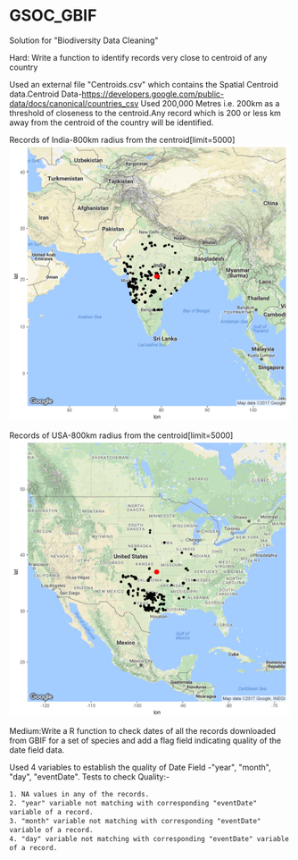 # GSOC_GBIF
Solution for "Biodiversity Data Cleaning" 

Hard: Write a function to identify records very close to centroid of any country

   Used an external file "Centroids.csv" which contains the Spatial Centroid data.Centroid Data-https://developers.google.com/public-data/docs/canonical/countries_csv
    Used 200,000 Metres i.e. 200km as a threshold of closeness to the centroid.Any record which is 200 or less km away from the centroid of the country will be identified.
    
    
    
        
Records of India-800km radius from the centroid[limit=5000]
![alt tag](https://raw.githubusercontent.com/vamsikrishna97/GSOC_GBIF/master/India_Hard.png) 

Records of USA-800km radius from the centroid[limit=5000]
![alt tag](https://raw.githubusercontent.com/vamsikrishna97/GSOC_GBIF/master/US_hard.png)



Medium:Write a R function to check dates of all the records downloaded from GBIF for a set of species and add a flag field indicating quality of the date field data.

   Used 4 variables to establish the quality of Date Field -"year", "month", "day", "eventDate". Tests to check Quality:-
   
    1. NA values in any of the records.
    2. "year" variable not matching with corresponding "eventDate" variable of a record.
    3. "month" variable not matching with corresponding "eventDate" variable of a record.
    4. "day" variable not matching with corresponding "eventDate" variable of a record.
    
